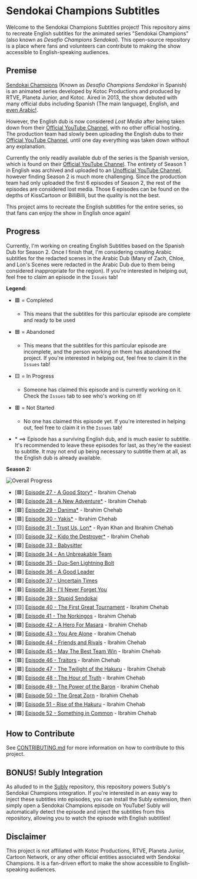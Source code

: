 # Sendokai Champions Subtitles

Welcome to the Sendokai Champions Subtitles project! This repository aims to recreate English subtitles for the animated series "Sendokai Champions" (also known as *Desafio Champions Sendokai*). This open-source repository is a place where fans and volunteers can contribute to making the show accessible to English-speaking audiences.

## Premise

[Sendokai Champions](http://www.sendokaichampions.com/) (Known as *Desafio Champions Sendokai* in Spanish) is an animated series developed by Kotoc Productions and produced by RTVE, Planeta Junior, and Kotoc. Aired in 2013, the show debuted with many official dubs including Spanish (The main language), English, and [even Arabic!](https://www.arabic-toons.com/m7arbi-sendokai-1434722187-11103.html#sets).

However, the English dub is now considered *Lost Media* after being taken down from their [Official YouTube Channel](https://www.youtube.com/@SendokaiChampionsEnglish), with no other official hosting. The production team had slowly been uploading the English dubs to their [Official YouTube Channel](https://www.youtube.com/@SendokaiChampionsEnglish), until one day everything was taken down without any explanation.

Currently the only readily available dub of the series is the Spanish version, which is found on their [Official YouTube Channel](https://www.youtube.com/@SendokaiChampions). The entirety of Season 1 in English was archived and uploaded to an [Unofficial YouTube Channel](https://www.youtube.com/@sendokaichampions7678), however finding Season 2 is much more challenging. Since the production team had only uploaded the first 6 episodes of Season 2, the rest of the episodes are considered lost media. Those 6 episodes can be found on the depths of KissCartoon or BilliBilli, but the quality is not the best.

This project aims to recreate the English subtitles for the entire series, so that fans can enjoy the show in English once again!

## Progress

Currently, I'm working on creating English Subtitles based on the Spanish Dub for Season 2. Once I finish that, I'm considering creating Arabic subtitles for the redacted scenes in the Arabic Dub (Many of Zach, Chloe, and Lon's Scenes were redacted in the Arabic Dub due to them being considered inappropriate for the region). If you're interested in helping out, feel free to claim an episode in the `Issues` tab!

**Legend:**

- 🟩 = Completed
  - This means that the subtitles for this particular episode are complete and ready to be used
- 🟦 = Abandoned
  - This means that the subtitles for this particular episode are incomplete, and the person working on them has abandoned the project. If you're interested in helping out, feel free to claim it in the `Issues` tab!
- 🟨 = In Progress
  - Someone has claimed this episode and is currently working on it. Check the `Issues` tab to see who's working on it!
- 🟥 = Not Started
  - No one has claimed this episode yet. If you're interested in helping out, feel free to claim it in the `Issues` tab!

- \* $\implies$ Episode has a surviving English dub, and is much easier to subtitle. It's recommended to leave these episodes for last, as they're the easiest to subtitle. It may not end up being necessary to subtitle them at all, as the English dub is already available.

**Season 2:**

![Overall Progress](https://img.shields.io/badge/Progress-65%25-blue?style=flat&logo=appveyor&logoColor=white&color=blue)

- [🟩] [Episode 27 - A Good Story*](./s2/en/27%20-%20A%20Good%20Story.en.srt) - Ibrahim Chehab
- [🟩] [Episode 28 - A New Adventure*](./s2/en/28%20-%20A%20New%20Adventure.en.srt) - Ibrahim Chehab
- [🟩] [Episode 29 - Danima*](./s2/en/29%20-%20Danima.en.srt) - Ibrahim Chehab
- [🟩] [Episode 30 - Yakis*](./s2/en/30%20-%20Yakis.en.srt) - Ibrahim Chehab 
- [🟨] [Episode 31 - Trust Us, Lon*](./s2/en/31%20-%20Trust%20Us,%20Lon.en.srt) - Ryan Khan and Ibrahim Chehab
- [🟨] [Episode 32 - Kido the Destroyer*](./s2/en/32%20-%20Kido%20the%20Destroyer.en.srt) - Ibrahim Chehab 
- [🟥] [Episode 33 - Babysitter](./s2/en/33%20-%20Babysitter.en.srt)
- [🟥] [Episode 34 - An Unbreakable Team](./s2/en/34%20-%20An%20Unbreakable%20Team.en.srt)
- [🟥] [Episode 35 - Duo-Sen Lightning Bolt](./s2/en/35%20-%20Duo-Sen%20Lightning%20Bolt.en.srt)
- [🟥] [Episode 36 - A Good Leader](./s2/en/36%20-%20A%20Good%20Leader.en.srt)
- [🟥] [Episode 37 - Uncertain Times](./s2/en/37%20-%20Uncertain%20Times.en.srt)
- [🟥] [Episode 38 - I'll Never Forget You](./s2/en/38%20-%20I'll%20Never%20Forget%20You.en.srt)
- [🟥] [Episode 39 - Stupid Sendokai](./s2/en/39%20-%20Stupid%20Sendokai.en.srt)
- [🟨] [Episode 40 - The First Great Tournament](./s2/en/40%20-%20The%20First%20Great%20Tournament.en.srt)  - Ibrahim Chehab
- [🟩] [Episode 41 - The Norkingos](./s2/en/41%20-%20The%20Norkingos.en.srt) - Ibrahim Chehab
- [🟩] [Episode 42 - A Hero For Masara](./s2/en/42%20-%20A%20Hero%20For%20Masara.en.srt) - Ibrahim Chehab
- [🟩] [Episode 43 - You Are Alone](./s2/en/43%20-%20You%20Are%20Alone.en.srt) - Ibrahim Chehab
- [🟩] [Episode 44 - Friends and Rivals](./s2/en/44%20-%20Friends%20and%20Rivals.en.srt) - Ibrahim Chehab
- [🟩] [Episode 45 - May The Best Team Win](./s2/en/45%20-%20May%20The%20Best%20Team%20Win.en.srt) - Ibrahim Chehab
- [🟩] [Episode 46 - Traitors](./s2/en/46%20-%20Traitors.en.srt) - Ibrahim Chehab
- [🟩] [Episode 47 - The Twilight of the Hakuru](./s2/en/47%20-%20The%20Twilight%20of%20the%20Hakuru.en.srt) - Ibrahim Chehab
- [🟩] [Episode 48 - The Hour of Truth](./s2/en/48%20-%20The%20Hour%20of%20Truth.en.srt) - Ibrahim Chehab
- [🟩] [Episode 49 - The Power of the Baron](./s2/en/49%20-%20The%20Power%20of%20the%20Baron.en.srt) - Ibrahim Chehab
- [🟩] [Episode 50 - The Great Zorn](./s2/en/50%20-%20The%20Great%20Zorn.en.srt) - Ibrahim Chehab
- [🟩] [Episode 51 - Rise of the Hakuru](./s2/en/51%20-%20Rise%20of%20the%20Hakuru.en.srt) - Ibrahim Chehab
- [🟩] [Episode 52 - Something in Common](./s2/en/52%20-%20Something%20in%20Common.en.srt) - Ibrahim Chehab

## How to Contribute

See [CONTRIBUTING.md](CONTRIBUTING.md) for more information on how to contribute to this project.

## BONUS! Subly Integration

As alluded to in the [Subly](https://github.com/IbraTech04/subly) repository, this repository powers Subly's Sendokai Champions integration. If you're interested in an easy way to inject these subtitles into episodes, you can install the Subly extension, then simply open a Sendokai Champions episode on YouTube! Subly will automatically detect the episode and inject the subtitles from this repository, allowing you to watch the episode with English subtitles!

## Disclaimer

This project is not affiliated with Kotoc Productions, RTVE, Planeta Junior, Cartoon Network, or any other official entities associated with Sendokai Champions. It is a fan-driven effort to make the show accessible to English-speaking audiences.
